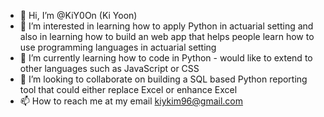 - 👋 Hi, I’m @KiY0On (Ki Yoon)
- 👀 I’m interested in learning how to apply Python in actuarial setting and also in learning how to build an web app that helps people learn how to use programming languages in actuarial setting
- 🌱 I’m currently learning how to code in Python - would like to extend to other languages such as JavaScript or CSS
- 💞️ I’m looking to collaborate on building a SQL based Python reporting tool that could either replace Excel or enhance Excel
- 📫 How to reach me at my email kiykim96@gmail.com

<!---
KiY0On/KiY0On is a ✨ special ✨ repository because its `README.md` (this file) appears on your GitHub profile.
You can click the Preview link to take a look at your changes.
--->
